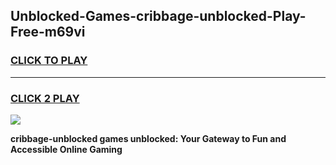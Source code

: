 
## Unblocked-Games-cribbage-unblocked-Play-Free-m69vi
<h3>
<a href="https://premium76.site?title=cribbage-unblocked&ref=23A">CLICK TO PLAY</a></h3>
<hr>

<h3>
<a href="https://premium76.site?title=cribbage-unblocked&ref=23A">CLICK 2 PLAY</a>
  
</h3>

<a href="https://premium76.site?title=cribbage-unblocked&ref=23A"><img src="https://clearcache.store/games.png"></a>


**cribbage-unblocked games unblocked: Your Gateway to Fun and Accessible Online Gaming**
